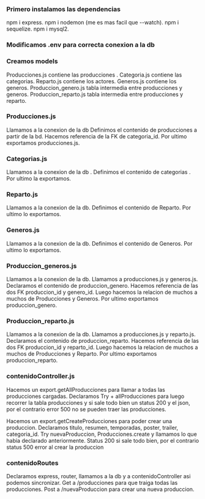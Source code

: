 ### Primero instalamos las dependencias
npm i express.
npm i nodemon (me es mas facil que --watch).
npm i sequelize.
npm i mysql2.

### Modificamos .env para correcta conexion a la db

### Creamos models
Producciones.js contiene las producciones .
Categoria.js contiene las categorias.
Reparto.js contiene los actores.
Generos.js contiene los generos.
Produccion_genero.js tabla intermedia entre producciones y generos.
Produccion_reparto.js tabla intermedia entre producciones y reparto.

### Producciones.js
Llamamos a la conexion de la db 
Definimos el contenido de producciones a partir de la bd.
Hacemos referencia de la FK de categoria_id.
Por ultimo exportamos producciones.js.

### Categorias.js
Llamamos a la conexion de la db .
Definimos el contenido de categorias .
Por ultimo la exportamos.

### Reparto.js
Llamamos a la conexion de la db.
Definimos el contenido de Reparto.
Por ultimo lo exportamos.

### Generos.js
Llamamos a la conexion de la db.
Definimos el contenido de Generos.
Por ultimo lo exportamos.

### Produccion_generos.js
Llamamos a la conexion de la db.
Llamamos a producciones.js y generos.js.
Declaramos el contenido de produccion_genero.
Hacemos referencia de las dos FK produccion_id y genero_id.
Luego hacemos la relacion de muchos a muchos de Producciones y Generos.
Por ultimo exportamos produccion_genero.

### Produccion_reparto.js
Llamamos a la conexion de la db.
Llamamos a producciones.js y reparto.js.
Declaramos el contenido de produccion_reparto.
Hacemos referencia de las dos FK produccion_id y reparto_id.
Luego hacemos la relacion de muchos a muchos de Producciones y Reparto.
Por ultimo exportamos produccion_reparto.

### contenidoController.js
Hacemos un export.getAllProducciones para llamar a todas las producciones cargadas.
Declaramos Try + allProducciones para luego recorrer la tabla producciones y si sale todo bien un status 200 y el json, por el contrario error 500 no se pueden traer las producciones. 

Hacemos un export.getCreateProducciones para poder crear una produccion.
Declaramos titulo, resumen, temporadas, poster, trailer, categoria_id.
Try nuevaProduccion, Producciones.create y llamamos lo que habia declarado anteriormente.
Status 200 si sale todo bien, por el contrario status 500 error al crear la produccion


### contenidoRoutes
Declaramos express, router, llamamos a la db y a contenidoController asi podemos sincronizar.
Get a /producciones para que traiga todas las producciones.
Post a /nuevaProduccion para crear una nueva produccion.
